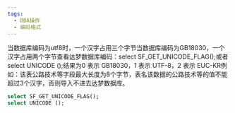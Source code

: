 ```yaml
---
tags:
  - DBA操作
  - 编码格式
---
```


当数据库编码为utf8时，一个汉字占用三个字节当数据库编码为GB18030，一个汉字占用两个字节查看达梦数据库编码：select SF_GET_UNICODE_FLAG();或者select UNICODE ();结果为0 表示 GB18030，1 表示 UTF-8，2 表示 EUC-KR例如：该表公路技术等字段最大长度为8个字节，表名该数据的公路技术等的值不能超过3个汉字，否则导入不进去达梦数据库。
```sql
select SF_GET_UNICODE_FLAG();
select UNICODE ();
```

